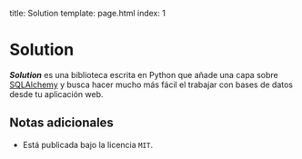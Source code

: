 title: Solution
template: page.html
index: 1


# Solution


**_Solution_** es una biblioteca escrita en Python que añade una capa sobre [SQLAlchemy][SQLAlchemy] y busca hacer mucho más fácil el trabajar con bases de datos desde tu aplicación web.


## Notas adicionales

- Está publicada bajo la licencia `MIT`.



[SQLAlchemy]: http://www.sqlalchemy.org/


